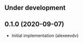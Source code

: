 Under development
-----------------

0.1.0 (2020-09-07)
-----------------
- Initial implementation (alexeevdv)
